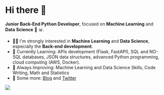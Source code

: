 # Hi there 👋

**Junior Back-End Python Developer**, focused on **Machine Learning** and **Data Science** 🤖 📊.
 
- 👨‍💻 I'm strongly interested in **Machine Learning** and **Data Science**, especially the **Back-end development**.
- 🎯 Currently Learning: APIs development (Flask, FastAPI), SQL and NO-SQL databases, JSON data structures, advanced Python programming, cloud computing (AWS, Docker).
- 💪 Always Improving:  Machine Learning and Data Science Skills, Code Writing, Math and Statistics
- 💭 Some more: [Blog](https://draperkm.github.io/blog/) and [Twitter](https://twitter.com/JeanCharlesK)

<!--
**draperkm/draperkm** is a ✨ _special_ ✨ repository because its `README.md` (this file) appears on your GitHub profile.

Here are some ideas to get you started:

- 🔭 I’m currently working on ...
- 🌱 I’m currently learning ...
- 👯 I’m looking to collaborate on ...
- 🤔 I’m looking for help with ...
- 💬 Ask me about ...
- 📫 How to reach me: ...
- 😄 Pronouns: ...
- ⚡ Fun fact: ...
-->

<!-- 
The following line is the COUNTER: please refer to : https://github.com/antonkomarev/github-profile-views-counter
-->

![](https://komarev.com/ghpvc/?username=draperkm)

